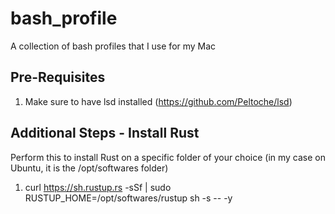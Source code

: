 # bash_profile
A collection of bash profiles that I use for my Mac

## Pre-Requisites
1. Make sure to have lsd installed (https://github.com/Peltoche/lsd)

## Additional Steps - Install Rust
Perform this to install Rust on a specific folder of your choice (in my case on Ubuntu, it is the /opt/softwares folder)

1. curl https://sh.rustup.rs -sSf | sudo RUSTUP_HOME=/opt/softwares/rustup sh -s -- -y


